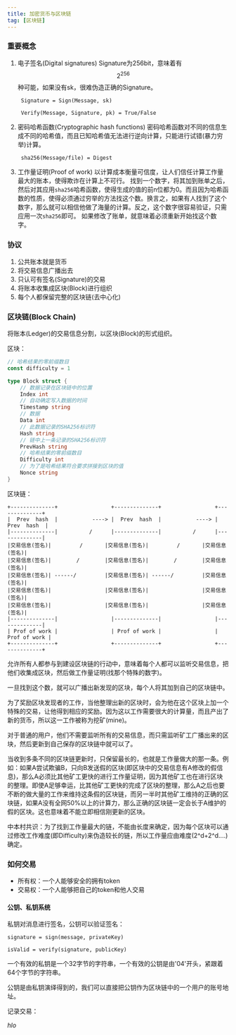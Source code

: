 ```yaml
---
title: 加密货币与区块链
tag: [区块链]
---
```


### 重要概念

1. 电子签名(Digital signatures)
    Signature为256bit，意味着有$$ 2^256 $$种可能，如果没有sk，很难伪造正确的Signature。

        Signature = Sign(Message, sk)

        Verify(Message, Signature, pk) = True/False

2. 密码哈希函数(Cryptographic hash functions)
    密码哈希函数对不同的信息生成不同的哈希值，而且已知哈希值无法进行逆向计算，只能进行试错(暴力穷举)计算。

        sha256(Message/file) = Digest

3. 工作量证明(Proof of work)
    以计算成本衡量可信度，让人们信任计算工作量最大的账本，使得欺诈在计算上不可行。
    找到一个数字，将其加到账单之后，然后对其应用`sha256`哈希函数，使得生成的值的前n位都为0。而且因为哈希函数的性质，使得必须通过穷举的方法找这个数。换言之，如果有人找到了这个数字，那么就可以相信他做了海量的计算。反之，这个数字很容易验证，只需应用一次`sha256`即可。
    如果修改了账单，就意味着必须重新开始找这个数字。

### 协议

1. 公共账本就是货币
2. 将交易信息广播出去
3. 只认可有签名(Signature)的交易
4. 将账本收集成区块(Block)进行组织
5. 每个人都保留完整的区块链(去中心化)

### 区块链(Block Chain)

将账本(Ledger)的交易信息分割，以区块(Block)的形式组织。

区块：

``` go
// 哈希结果的零前缀数目
const difficulty = 1

type Block struct {
    // 数据记录在区块链中的位置
    Index int
    // 自动确定写入数据的时间
    Timestamp string
    // 数据
    Data int
    // 此数据记录的SHA256标识符
    Hash string
    // 链中上一条记录的SHA256标识符
    PrevHash string
    // 哈希结果的零前缀数目
    Difficulty int
    // 为了是哈希结果符合要求拼接到区块的值
    Nonce string
}
```

区块链：

    +--------------+                 +--------------+                 +--------------+
    |  Prev  hash  |           ----> |  Prev  hash  |           ----> |  Prev  hash  |
    |--------------|          /      |--------------|          /      |--------------|
    |交易信息(签名)|         /       |交易信息(签名)|         /       |交易信息(签名)|
    |交易信息(签名)|        /        |交易信息(签名)|        /        |交易信息(签名)|
    |交易信息(签名)| ------/         |交易信息(签名)| ------/         |交易信息(签名)|
    |交易信息(签名)|                 |交易信息(签名)|                 |交易信息(签名)|
    |交易信息(签名)|                 |交易信息(签名)|                 |交易信息(签名)|
    |--------------|                 |--------------|                 |--------------|
    | Prof of work |                 | Prof of work |                 | Prof of work |
    +--------------+                 +--------------+                 +--------------+

允许所有人都参与到建设区块链的行动中，意味着每个人都可以监听交易信息，把他们收集成区块，然后做工作量证明(找那个特殊的数字)。

一旦找到这个数，就可以广播出新发现的区块，每个人将其加到自己的区块链中。

为了奖励区块发现者的工作，当他整理出新的区块时，会为他在这个区块上加一个特殊的交易，让他得到相应的奖励。因为这以工作需要很大的计算量，而且产出了新的货币，所以这一工作被称为挖矿(mine)。

对于普通的用户，他们不需要监听所有的交易信息，而只需监听矿工广播出来的区块，然后更新到自己保存的区块链中就可以了。

当收到多条不同的区块链更新时，只保留最长的，也就是工作量做大的那一条。例如：如果A尝试欺骗B，只向B发送假的区块(即区块中的交易信息有A修改的假信息)，那么A必须比其他矿工更快的进行工作量证明，因为其他矿工也在进行区块的整理。即使A足够幸运，比其他矿工更快的完成了区块的整理，那么A之后也要不断的做大量的工作来维持这条假的区块链，而另一半时其他矿工维持的正确的区块链，如果A没有全网50%以上的计算力，那么正确的区块链一定会长于A维护的假的区块。这也意味着不能立即相信刚更新的区块。

中本村共识：为了找到工作量最大的链，不能由长度来确定，因为每个区块可以通过修改工作难度(即Difficulty)来伪造较长的链，所以工作量应由难度(2^d+2^d....)确定。

### 如何交易

* 所有权：一个人能够安全的拥有token
* 交易权：一个人能够把自己的token和他人交易

#### 公钥、私钥系统

私钥对消息进行签名，公钥可以验证签名：

    signature = sign(message, privateKey)

    isValid = verify(signature, publicKey)

一个有效的私钥是一个32字节的字符串，一个有效的公钥是由'04'开头，紧跟着64个字节的字符串。

公钥是由私钥演绎得到的，我们可以直接把公钥作为区块链中的一个用户的账号地址。

记录交易：

*hlo*
